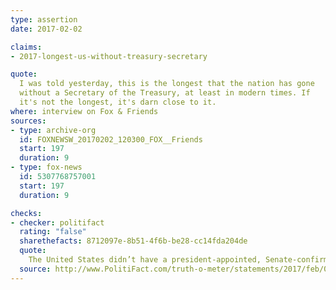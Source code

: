 ```yaml
---
type: assertion
date: 2017-02-02

claims:
- 2017-longest-us-without-treasury-secretary

quote:
  I was told yesterday, this is the longest that the nation has gone
  without a Secretary of the Treasury, at least in modern times. If
  it's not the longest, it's darn close to it.
where: interview on Fox & Friends
sources:
- type: archive-org
  id: FOXNEWSW_20170202_120300_FOX__Friends
  start: 197
  duration: 9
- type: fox-news
  id: 5307768757001
  start: 197
  duration: 9

checks:
- checker: politifact
  rating: "false"
  sharethefacts: 8712097e-8b51-4f6b-be28-cc14fda204de
  quote:
    The United States didn’t have a president-appointed, Senate-confirmed secretary of Treasury for 34 days in 2013. Mnuchin’s confirmation could drag out longer, but Conway made this claim on Feb. 2, 14 days after inauguration.
  source: http://www.PolitiFact.com/truth-o-meter/statements/2017/feb/02/kellyanne-conway/longest-united-states-has-gone-without-secretary-t/
---
```

